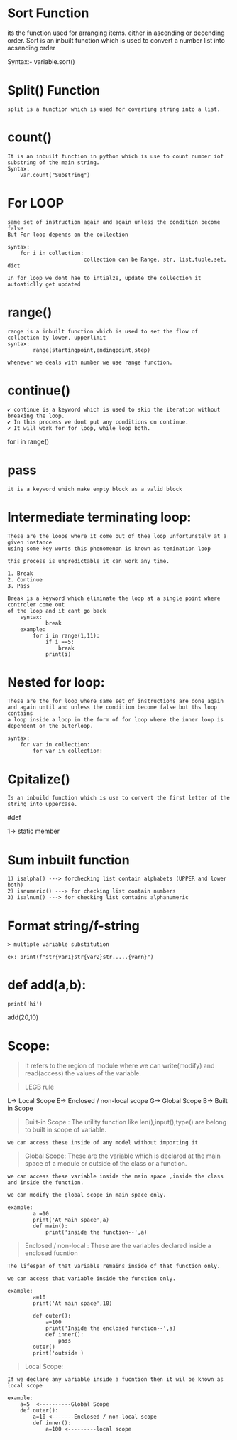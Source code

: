 # Sort Function
 its the function used for arranging items.
 either in ascending or decending order.
 Sort is an inbuilt function which is used to convert a number list into acsending order

Syntax:-
    variable.sort() 

# Split() Function
    split is a function which is used for coverting string into a list.

# count()
    It is an inbuilt function in python which is use to count number iof substring of the main string.
    Syntax:
        var.count("Substring")

# For LOOP
    same set of instruction again and again unless the condition become false
    But For loop depends on the collection

    syntax:
        for i in collection:
                            collection can be Range, str, list,tuple,set, dict
    
    In for loop we dont hae to intialze, update the collection it autoaticlly get updated
# range()
    range is a inbuilt function which is used to set the flow of collection by lower, upperlimit
    syntax:
            range(startingpoint,endingpoint,step)

    whenever we deals with number we use range function.

# continue()
    ✔ continue is a keyword which is used to skip the iteration without breaking the loop.
    ✔ In this process we dont put any conditions on continue.
    ✔ It will work for for loop, while loop both.

for i in range()


# pass
    it is a keyword which make empty block as a valid block

# Intermediate terminating loop:
    These are the loops where it come out of thee loop unfortunstely at a given instance
    using some key words this phenomenon is known as temination loop

    this process is unpredictable it can work any time.

    1. Break
    2. Continue
    3. Pass

    Break is a keyword which eliminate the loop at a single point where controler come out 
    of the loop and it cant go back
        syntax:
                break
        example:
            for i in range(1,11):
                if i ==5:
                    break
                print(i)
# Nested for loop:
    These are the for loop where same set of instructions are done again and again until and unless the condition become false but ths loop contains
    a loop inside a loop in the form of for loop where the inner loop is dependent on the outerloop.

    syntax: 
        for var in collection:
            for var in collection:

# Cpitalize()
    Is an inbuild function which is use to convert the first letter of the string into uppercase.
#def 


1-> static member

# Sum inbuilt function
    1) isalpha() ---> forchecking list contain alphabets (UPPER and lower both)
    2) isnumeric() ---> for checking list contain numbers
    3) isalnum() ---> for checking list contains alphanumeric 

# Format string/f-string

    > multiple variable substitution

    ex: print(f"str{var1}str{var2}str.....{varn}")

# def add(a,b):
    print('hi')
  add(20,10)



# Scope:
> It refers to the region of module where we can write(modify) and read(access) the values of the variable.

> LEGB rule

L-> Local Scope
E-> Enclosed / non-local scope 
G-> Global Scope
B-> Built in Scope

> Built-in Scope :
    The utility function like len(),input(),type() are belong to built in scope of variable.

    we can access these inside of any model without importing it

> Global Scope:
    These are the variable which is declared at the main space of a module or outside of the class or a function.

    we can access these variable inside the main space ,inside the class and inside the function.

    we can modify the global scope in main space only.

    example:
            a =10
            print('At Main space',a)
            def main():
                print('inside the function--',a)

> Enclosed / non-local :
    These are the variables declared inside a enclosed fucntion

    The lifespan of that variable remains inside of that function only.

    we can access that variable inside the function only.

    example: 
            a=10
            print('At main space',10)

            def outer():
                a=100
                print('Inside the enclosed function--',a)
                def inner():
                    pass
            outer()
            print('outside )

>Local Scope:
    
    If we declare any variable inside a fucntion then it wil be known as local scope

    example:
        a=5  <----------Global Scope
        def outer():
            a=10 <-------Enclosed / non-local scope
            def inner():
                a=100 <---------local scope